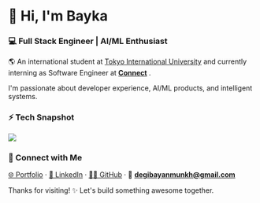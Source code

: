 # 👋 Hi, I'm Bayka 
### 💻 Full Stack Engineer | AI/ML Enthusiast

🌎 An international student at [Tokyo International University](https://www.tiu.ac.jp/etrack/whytiu/) and currently interning as Software Engineer at [**Connect**](https://connec10.co.jp/careers/) .

I'm passionate about developer experience, AI/ML products, and intelligent systems.

### ⚡ Tech Snapshot

<p align="left">
  <img src="https://skillicons.dev/icons?i=python,django,js,vue,nodejs,php,laravel,kotlin,mysql,gcp,docker" />
</p>

### 🤝 Connect with Me  
[🌐 Portfolio](https://pratik-kumar.netlify.app) · [💼 LinkedIn](https://www.linkedin.com/in/bayanmunkh-delgersaikhan/) · [🧑‍💻 GitHub](https://github.com/baykaa) · 📧 **degibayanmunkh@gmail.com**

Thanks for visiting! ✨ Let's build something awesome together.
